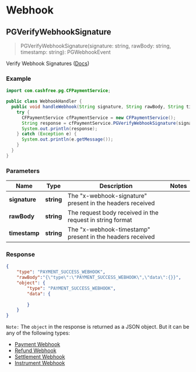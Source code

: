 # Webhook


## PGVerifyWebhookSignature

> PGVerifyWebhookSignature(signature: string, rawBody: string, timestamp: string): PGWebhookEvent

Verify Webhook Signatures ([Docs](https://docs.cashfree.com/reference/pg-webhook))

### Example

```java
import com.cashfree.pg.CFPaymentService;

public class WebhookHandler {
  public void handleWebhook(String signature, String rawBody, String timestamp) {
    try {
      CFPaymentService cfPaymentService = new CFPaymentService();
      String response = cfPaymentService.PGVerifyWebhookSignature(signature, rawBody, timestamp);
      System.out.println(response);
    } catch (Exception e) {
      System.out.println(e.getMessage());
    }
  }
}
```

### Parameters

Name | Type | Description  | Notes
------------- | ------------- | ------------- | -------------
**signature** | **string** | The "x-webhook-signature" present in the headers received |
**rawBody** | **string** | The request body received in the request in string format |
**timestamp** | **string** | The "x-webhook-timestamp" present in the headers received |


### Response

```json
{
    "type": "PAYMENT_SUCCESS_WEBHOOK",
    "rawBody":"{\"type\":\"PAYMENT_SUCCESS_WEBHOOK\",\"data\":{}}",
    "object": {
        "type": "PAYMENT_SUCCESS_WEBHOOK",
        "data": {
            
        }
    }
}
```

`Note:` The `object` in the response is returned as a JSON object. But it can be any of the following types:
- [Payment Webhook](https://docs.cashfree.com/docs/payment-webhooks)
- [Refund Webhook](https://docs.cashfree.com/docs/refunds-webhook)
- [Settlement Webhook](https://docs.cashfree.com/docs/settlements-webhook)
- [Instrument Webhook](https://docs.cashfree.com/docs/instrument-webhook)
